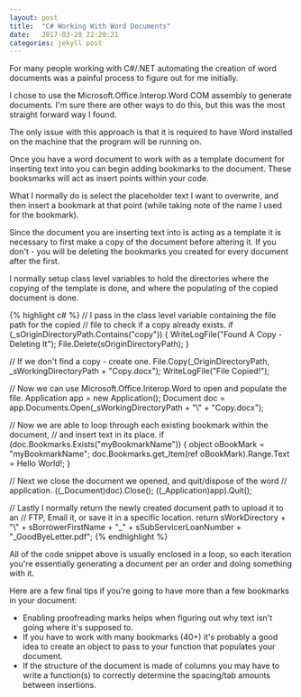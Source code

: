 ```yaml
---
layout: post
title:  "C# Working With Word Documents"
date:   2017-03-28 22:20:21
categories: jekyll post
---
```

For many people working with C#/.NET automating the creation of word documents
was a painful process to figure out for me initially.

I chose to use the Microsoft.Office.Interop.Word COM assembly to generate
documents.  I'm sure there are other ways to do this, but this was the most
straight forward way I found.

The only issue with this approach is that it is required to have Word installed 
on the machine that the program will be running on.

Once you have a word document to work with as a template document for inserting 
text into you can begin adding bookmarks to the document.  These booksmarks
will act as insert points within your code.  

What I normally do is select the placeholder text I want to overwrite, and then
insert a bookmark at that point (while taking note of the name I used for the
bookmark).

Since the document you are inserting text into is acting as a template it is
necessary to first make a copy of the document before altering it.  If you
don't - you will be deleting the bookmarks you created for every document after
the first.

I normally setup class level variables to hold the directories where the
copying of the template is done, and where the populating of the copied
document is done.  


{% highlight c# %}
// I pass in the class level variable containing the file path for the copied
// file to check if a copy already exists.
if (_sOriginDirectoryPath.Contains("copy"))
{
    WriteLogFile("Found A Copy  - Deleting It");
    File.Delete(sOriginDirectoryPath);
}

// If we don't find a copy - create one.
File.Copy(_OriginDirectoryPath, _sWorkingDirectoryPath  + "Copy.docx");
WriteLogFile("File Copied!");

// Now we can use Microsoft.Office.Interop.Word to open and populate the file.
Application app = new Application();
Document doc = app.Documents.Open(_sWorkingDirectoryPath + "\\" + "Copy.docx");

// Now we are able to loop through each existing bookmark within the document,
// and insert text in its place.
if (doc.Bookmarks.Exists("myBookmarkName"))
{
    object oBookMark = "myBookmarkName";
    doc.Bookmarks.get_Item(ref oBookMark).Range.Text = Hello World!;
}

// Next we close the document we opened, and quit/dispose of the word
// application.
((_Document)doc).Close();
((_Application)app).Quit();

// Lastly I normally return the newly created document path to upload it to an
// FTP, Email it, or save it in a specific location.
return sWorkDirectory + "\\" + sBorrowerFirstName + "_" + sSubServicerLoanNumber + "_GoodByeLetter.pdf";
{% endhighlight %}

All of the code snippet above is usually enclosed in a loop, so each iteration
you're essentially generating a document per an order and doing something with
it.    

Here are a few final tips if you're going to have more than a few bookmarks in
your document:
   
   
   - Enabling proofreading marks helps when figuring out why text isn't going
     where it's supposed to.
   - If you have to work with many bookmarks (40+) it's probably a good idea to
     create an object to pass to your function that populates your document.
   - If the structure of the document is made of columns you may have to write
     a function(s) to correctly determine the spacing/tab amounts between
     insertions.































